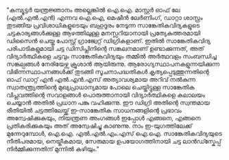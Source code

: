 "കമ്പ്യൂട്ടർ യന്ത്രജ്ഞാനം അല്ലെങ്കിൽ ഐ.ഐ. മാസ്റ്റർ ഓഫ് ലേ (എൽ.എൽ.എൻ) എന്നവ ഐ.ഐ, മെഷീൻ ലേർണിംഗ്, ഡാറ്റാ ശാസ്റ്റ്രം തുടങ്ങിയ പ്രവിശാധികളുടെയും ബഹുദൂരം നേടുന്ന സാങ്കേതികവിദ്യകളുടെ ചട്ടകാര്യങ്ങൾക്കുള്ള ആഴത്തിലുള്ള മനസ്സറിയാനായി പ്രത്യേകത്തരമായി ഡിസൈൻ ചെയ്ത പോസ്റ്റ് ഗ്രാജ്വേറ്റ് ഡിഗ്രികളാണ്. ഇതിൽ സാങ്കേതികവിദ്യ പരിപാടികളുമായി ചട്ട ഡിസിപ്ലിനിന്റെ സങ്കലനമാണ് ഉണ്ടാക്കുന്നത്, അത് വിദ്യാർത്ഥികളെ ചട്ടവും സാങ്കേതികവിദ്യയും തമ്മിൽ അർത്ഥവളം സംബന്ധിച്ച സങ്കല്പങ്ങൾ നേരിയേഴ്സ ക്രൂശാൻ ആയിരുന്നു. ആരോഗ്യസ്ഥാപനകളുന്നയിക്കുന്ന വിഭിന്നസ്ഥാപനങ്ങൾക്ക് തുടങ്ങി സൂചനാപദ്ധതികൾ കൃത്യപ്പെടുത്തുന്നതിന്റെ ഓഫ് ഡാറ്റ് എൻ എൽ.എൻ.എസ് അത്യാവശ്യമായ അറിവ് നൽകുന്ന സ്വാതന്ത്ര്യത്തിന്റെ മുഖ്യപ്രാധാന്യമായ പോലെ ചെയ്തിട്ടുള്ള സാങ്കേതിക വിപ്ലവത്തിന്റെ സവാളങ്ങൾ പൊരുത്താനായി വിദ്യാർത്ഥികളെ കലാലയം ചെയ്യാൻ അതിൽ പ്രധാന പങ്കു വഹിക്കുന്നു. ഈ ഡിഗ്രി അതിന്റെ സ്വന്തമായ രീതിയിൽ ചട്ടത്തിലേയ്ക്ക് ഇ-സാങ്കേതിക സാധനങ്ങളിന്റെ പ്രഭാവം അന്വേഷിക്കുകയും, നിയന്ത്രണ അംഗങ്ങൾ ഇപ്പോൾ എങ്ങനെ, എങ്ങനെ പ്രതികരിക്കുകയും അത് അന്വേഷിച്ചു കാണുന്നു. നാം ഇ-യുഗത്തിലേക്ക് മുന്നേറുമ്പോൾ, ഐ.ഐ. എൽ.എൽ.എം.എസ് ഐ.ഐ. സാങ്കേതികവിദ്യയുടെ നീതിപരമായ, നെയ്തീകമായ, സേരുമായ ഉപയോഗത്തിനായി ചട്ട ലാൻഡ്സ്കേപ്പ് നിർമ്മിക്കുന്നതിന് മുന്നിൽ കഴിയും."